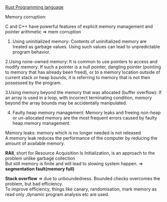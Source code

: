 [Rust Programming language](https://doc.rust-lang.org/book/second-edition/ch01-00-introduction.html)<br>

Memory corruption:<br>

C and C++ have powerful features of explicit memory management and pointer arithmetic => mem corruption<br> 


1. Using uninitialized memory: Contents of uninitialized memory are treated as garbage values. Using such values can lead to unpredictable program behavior.

2.Using none-owned memory: It is common to use pointers to access and modify memory. If such a pointer is a null pointer, dangling pointer (pointing to memory that has already been freed), or to a memory location outside of current stack or heap bounds, it is referring to memory that is not then possessed by the program.

3.Using memory beyond the memory that was allocated (buffer overflow): If an array is used in a loop, with incorrect terminating condition, memory beyond the array bounds may be accidentally manipulated.

4. Faulty heap memory management: Memory leaks and freeing non-heap or un-allocated memory are the most frequent errors caused by faulty heap memory management.

Memory leaks:  memory which is no longer needed is not released<br>
A memory leak reduces the performance of the computer by reducing the amount of available memory.<br>

**RAII**, short for Resource Acquisition Is Initialization, is an approach to the problem unlike garbage collection<br>
But still memory is finite and will lead to slowing system happen. => **segmentation fault(memory full)**

**Stack overflow** => due to unboundedness.
Bounded checks  overcomes the problem, but bad efficiency. <br>
To improve efficiency, things like canary, randomisation, mark memory as read only ,dynamic program analysis etc are used.

